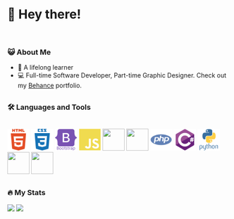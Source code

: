 <h1>👋 Hey there!</h1>

<img src="https://komarev.com/ghpvc/?username=kharizzakaye&style=flat-square&color=blue" alt=""/>

<!-- <div id="header" align="center">
  <img src="https://media.giphy.com/media/cmCEsJZHYBPels360q/giphy.gif" width="250"/>
</div> -->


### :smiley_cat: About Me
- :seedling: A lifelong learner
- :computer: Full-time Software Developer, Part-time Graphic Designer. Check out my [Behance](https://www.behance.net/kviloria) portfolio.
 
##
### :hammer_and_wrench: Languages and Tools

<div style="display: inline_block"><br>
  <img width="50" height="50" src="https://raw.githubusercontent.com/devicons/devicon/00f02ef57fb7601fd1ddcc2fe6fe670fef3ae3e4/icons/html5/html5-plain-wordmark.svg"/>
  <img width="50" height="50" src="https://raw.githubusercontent.com/devicons/devicon/00f02ef57fb7601fd1ddcc2fe6fe670fef3ae3e4/icons/css3/css3-plain-wordmark.svg"/>
  <img width="50" height="50" src="https://raw.githubusercontent.com/devicons/devicon/00f02ef57fb7601fd1ddcc2fe6fe670fef3ae3e4/icons/bootstrap/bootstrap-plain-wordmark.svg"/>
  <img width="50" height="50" src="https://raw.githubusercontent.com/devicons/devicon/00f02ef57fb7601fd1ddcc2fe6fe670fef3ae3e4/icons/javascript/javascript-plain.svg"/>
  <img width="50" height="50" src="https://cdn.jsdelivr.net/gh/devicons/devicon/icons/typescript/typescript-original.svg" />
  <img width="50" height="50" src="https://cdn.jsdelivr.net/gh/devicons/devicon/icons/react/react-original-wordmark.svg" />
  <img width="50" height="50" src="https://github.com/devicons/devicon/blob/master/icons/php/php-plain.svg" />
  <img width="50" height="50" src="https://github.com/devicons/devicon/blob/master/icons/csharp/csharp-original.svg" />
  <img width="50" height="50" src="https://github.com/devicons/devicon/blob/master/icons/python/python-original-wordmark.svg" />
  <img width="50" height="50" src="https://cdn.jsdelivr.net/gh/devicons/devicon/icons/sass/sass-original.svg"/>
  <img width="50" height="50" src="https://cdn.jsdelivr.net/gh/devicons/devicon/icons/git/git-plain-wordmark.svg" />
  
  <!--   
  <img width="50" height="50" src="https://github.com/devicons/devicon/blob/master/icons/java/java-original-wordmark.svg" />
  <img width="50" height="50" src="https://github.com/devicons/devicon/blob/master/icons/npm/npm-original-wordmark.svg" />
  <img width="50" height="50" src="https://github.com/devicons/devicon/blob/master/icons/xd/xd-line.svg" />
  <img width="50" height="50" src="https://github.com/devicons/devicon/blob/master/icons/figma/figma-original.svg" />
  <img width="50" height="50" src="https://github.com/devicons/devicon/blob/master/icons/jupyter/jupyter-original-wordmark.svg" />

  <img width="50" height="50" src="https://github.com/devicons/devicon/blob/master/icons/angularjs/angularjs-plain.svg" />
  <img width="50" height="50" src="https://github.com/devicons/devicon/blob/master/icons/d3js/d3js-original.svg" />
  <img width="50" height="50" src="https://github.com/devicons/devicon/blob/master/icons/docker/docker-original.svg" />
  <img width="50" height="50" src="https://github.com/devicons/devicon/blob/master/icons/electron/electron-original.svg" />
  <img width="50" height="50" src="https://github.com/devicons/devicon/blob/master/icons/flutter/flutter-original.svg" />
  <img width="50" height="50" src="https://github.com/devicons/devicon/blob/master/icons/ionic/ionic-original.svg" />
  <img width="50" height="50" src="https://github.com/devicons/devicon/blob/master/icons/laravel/laravel-plain-wordmark.svg" />
  <img width="50" height="50" src="https://github.com/devicons/devicon/blob/master/icons/materialui/materialui-original.svg" />
  <img width="50" height="50" src="https://github.com/devicons/devicon/blob/master/icons/meteor/meteor-original.svg" />
  <img width="50" height="50" src="https://github.com/devicons/devicon/blob/master/icons/mongodb/mongodb-original-wordmark.svg" />
  <img width="50" height="50" src="https://github.com/devicons/devicon/blob/master/icons/redis/redis-original-wordmark.svg" />
  <img width="50" height="50" src="https://github.com/devicons/devicon/blob/master/icons/redux/redux-original.svg" />
  <img width="50" height="50" src="https://github.com/devicons/devicon/blob/master/icons/sqlite/sqlite-original-wordmark.svg" />
  -->
</div>


<!-- 
##
### :flags: My Portfolio

View my [Behance page](https://www.behance.net/kviloria). -->


<!-- ## 
### :telephone: Contact Me
<div>
  <a target="_blank" href="mailto:MYEMAIL@gmail.com"><img src="https://img.shields.io/badge/Gmail-D14836?style=for-the-badge&logo=gmail&logoColor=white"/></a>
  <a href="https://www.linkedin.com/in/kharizzaviloria/" target="_blank">  <img src="https://img.shields.io/badge/LinkedIn-0077B5?style=for-the-badge&logo=linkedin&logoColor=white" target="_blank"></a>
</div>
   -->
   
   
##
### :fire: My Stats
<div>
  <img height="160"  src="https://github-readme-stats.vercel.app/api/top-langs/?username=kharizzakaye&layout=compact&theme=dark"/>
  <img height="160"  src="http://github-readme-streak-stats.herokuapp.com?user=kharizzakaye&theme=dark&layout=compact&date_format=M%20j%5B%2C%20Y%5D"/>
</div>
